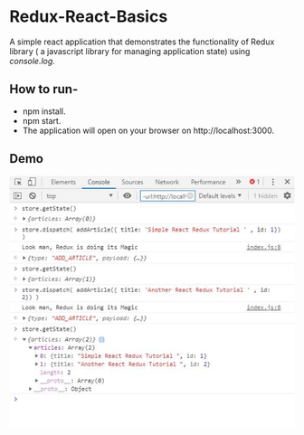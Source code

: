 # Redux-React-Basics
A simple react application that demonstrates the functionality of Redux library ( a javascript library for managing application state) using <i>console.log</i>.

## How to run-
- npm install.
- npm start.
- The application will open on your browser on http://localhost:3000.

## Demo
<img src="https://github.com/rahul2412/Redux-React-Basics/blob/master/images/Capture.JPG" alt="demo app">
